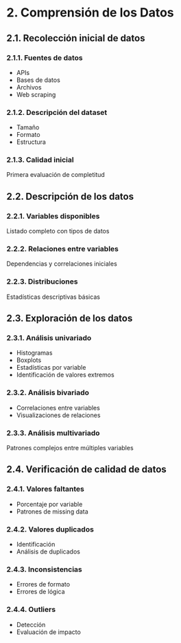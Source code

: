 # 2. Comprensión de los Datos

## 2.1. Recolección inicial de datos

### 2.1.1. Fuentes de datos
- APIs
- Bases de datos
- Archivos
- Web scraping

### 2.1.2. Descripción del dataset
- Tamaño
- Formato
- Estructura

### 2.1.3. Calidad inicial
Primera evaluación de completitud

## 2.2. Descripción de los datos

### 2.2.1. Variables disponibles
Listado completo con tipos de datos

### 2.2.2. Relaciones entre variables
Dependencias y correlaciones iniciales

### 2.2.3. Distribuciones
Estadísticas descriptivas básicas

## 2.3. Exploración de los datos

### 2.3.1. Análisis univariado
- Histogramas
- Boxplots
- Estadísticas por variable
- Identificación de valores extremos

### 2.3.2. Análisis bivariado
- Correlaciones entre variables
- Visualizaciones de relaciones

### 2.3.3. Análisis multivariado
Patrones complejos entre múltiples variables

## 2.4. Verificación de calidad de datos

### 2.4.1. Valores faltantes
- Porcentaje por variable
- Patrones de missing data

### 2.4.2. Valores duplicados
- Identificación
- Análisis de duplicados

### 2.4.3. Inconsistencias
- Errores de formato
- Errores de lógica

### 2.4.4. Outliers
- Detección
- Evaluación de impacto